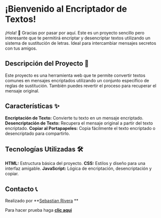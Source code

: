 # ¡Bienvenido al Encriptador de Textos! 
¡Hola! 👋 Gracias por pasar por aquí. Este es un proyecto sencillo pero interesante que te permitirá encriptar y desencriptar textos utilizando un sistema de sustitución de letras. Ideal para intercambiar mensajes secretos con tus amigos.

##  Descripción del Proyecto 📝
Este proyecto es una herramienta web que te permite convertir textos comunes en mensajes encriptados utilizando un conjunto específico de reglas de sustitución. También puedes revertir el proceso para recuperar el mensaje original.

##  Características ✨
**Encriptación de Texto:** Convierte tu texto en un mensaje encriptado.
**Desencriptación de Texto:** Recupera el mensaje original a partir del texto encriptado.
**Copiar al Portapapeles:** Copia fácilmente el texto encriptado o desencriptado para compartirlo.

##  Tecnologías Utilizadas  🛠️
**HTML:** Estructura básica del proyecto.
**CSS:** Estilos y diseño para una interfaz amigable.
**JavaScript:** Lógica de encriptación, desencriptación y copiar.

##  Contacto 📞 
Realizado por **[Sebastian Rivera](https://github.com/SrZelt4 "Sebastian Rivera") **

Para hacer prueba haga [**clic aqui**](https://srzelt4.github.io/EncriptadorAlura/ "**clic aqui**")

